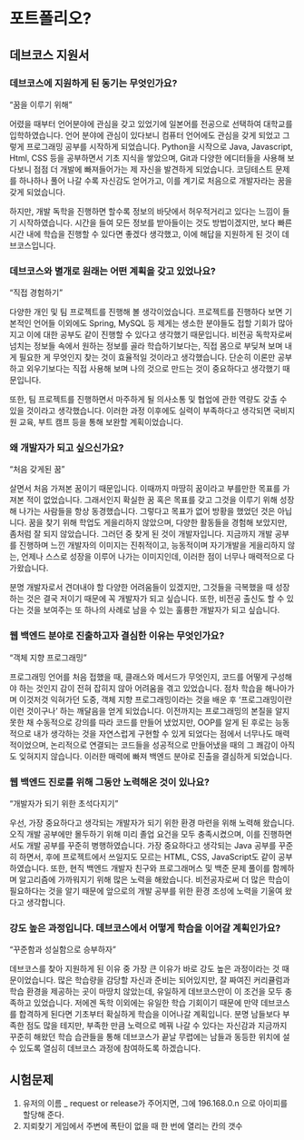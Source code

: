 # 포트폴리오?

## 데브코스 지원서

### 데브코스에 지원하게 된 동기는 무엇인가요?

“꿈을 이루기 위해”

어렸을 때부터 언어분야에 관심을 갖고 있었기에 일본어를 전공으로 선택하여 대학교를 입학하였습니다. 언어 분야에 관심이 있다보니 컴퓨터 언어에도 관심을 갖게 되었고 그렇게 프로그래밍 공부를 시작하게 되었습니다. Python을 시작으로 Java, Javascript, Html, CSS 등을 공부하면서 기초 지식을 쌓았으며, Git과 다양한 에디터들을 사용해 보다보니 점점 더 개발에 빠져들어가는 제 자신을 발견하게 되었습니다. 코딩테스트 문제를 하나하나 풀어 나갈 수록 자신감도 얻어가고, 이를 계기로 처음으로 개발자라는 꿈을 갖게 되었습니다.

하지만, 개발 독학을 진행하면 할수록 정보의 바닷에서 허우적거리고 있다는 느낌이 들기 시작하였습니다. 시간을 들여 모든 정보를 받아들이는 것도 방법이겠지만, 보다 빠른 시간 내에 학습을 진행할 수 있다면 좋겠다 생각했고, 이에 해답을 지원하게 된 것이 데브코스입니다.

### 데브코스와 별개로 원래는 어떤 계획을 갖고 있었나요?

“직접 경험하기”

다양한 개인 및 팀 프로젝트를 진행해 볼 생각이었습니다. 프로젝트를 진행하다 보면 기본적인 언어들 이외에도 Spring, MySQL 등 제게는 생소한 분야들도 접할 기회가 많아지고 이에 대한 공부도 같이 진행할 수 있다고 생각했기 때문입니다. 비전공 독학자로써 넘치는 정보들 속에서 원하는 정보를 골라 학습하기보다는, 직접 몸으로 부딪쳐 보며 내게 필요한 게 무엇인지 찾는 것이 효율적일 것이라고 생각했습니다. 단순히 이론만 공부하고 외우기보다는 직접 사용해 보며 나의 것으로 만드는 것이 중요하다고 생각했기 때문입니다.

또한, 팀 프로젝트를 진행하면서 마주하게 될 의사소통 및 협업에 관한 역량도 갖출 수 있을 것이라고 생각했습니다. 이러한 과정 이후에도 실력이 부족하다고 생각되면 국비지원 교육, 부트 캠프 등을 통해 보완할 계획이었습니다.

### 왜 개발자가 되고 싶으신가요?

“처음 갖게된 꿈”

살면서 처음 가져본 꿈이기 때문입니다. 이때까지 마땅히 꿈이라고 부를만한 목표를 가져본 적이 없었습니다. 그래서인지 확실한 꿈 혹은 목표를 갖고 그것을 이루기 위해 성장해 나가는 사람들을 항상 동경했습니다. 그렇다고 목표가 없어 방황을 했었던 것은 아닙니다. 꿈을 찾기 위해 학업도 게을리하지 않았으며, 다양한 활동들을 경험해 보았지만, 좀처럼 잘 되지 않았습니다. 그러던 중 찾게 된 것이 개발자입니다. 지금까지 개발 공부를 진행하며 느낀 개발자의 이미지는 진취적이고, 능동적이며 자기개발을 게을리하지 않는, 언제나 스스로 성장을 이루어 나가는 이미지인데, 이러한 점이 너무나 매력적으로 다가왔습니다.

분명 개발자로서 견뎌내야 할 다양한 어려움들이 있겠지만, 그것들을 극복했을 때 성장하는 것은 결국 저이기 때문에 꼭 개발자가 되고 싶습니다. 또한, 비전공 출신도 할 수 있다는 것을 보여주는 또 하나의 사례로 남을 수 있는 훌륭한 개발자가 되고 싶습니다.

### 웹 백엔드 분야로 진출하고자 결심한 이유는 무엇인가요?

“객체 지향 프로그래밍”

프로그래밍 언어를 처음 접했을 때, 클래스와 메서드가 무엇인지, 코드를 어떻게 구성해야 하는 것인지 감이 전혀 잡히지 않아 어려움을 겪고 있었습니다. 점차 학습을 해나아가며 이것저것 익혀가던 도중, 객체 지향 프로그래밍이라는 것을 배운 후 ‘프로그래밍이란 이런 것이구나’ 하는 깨달음을 얻게 되었습니다. 이전까지는 프로그래밍의 본질을 알지 못한 채 수동적으로 강의를 따라 코드를 만들어 냈었지만, OOP를 알게 된 후로는 능동적으로 내가 생각하는 것을 자연스럽게 구현할 수 있게 되었다는 점에서 너무나도 매력적이었으며, 논리적으로 연결되는 코드들을 성공적으로 만들어냈을 때의 그 쾌감이 아직도 잊혀지지 않습니다. 이러한 매력에 빠져 백엔드 분야로 진출을 결심하게 되었습니다.

### 웹 백엔드 진로를 위해 그동안 노력해온 것이 있나요?

“개발자가 되기 위한 초석다지기”

우선, 가장 중요하다고 생각되는 개발자가 되기 위한 환경 마련을 위해 노력해 왔습니다. 오직 개발 공부에만 몰두하기 위해 미리 졸업 요건을 모두 충족시켰으며, 이를 진행하면서도 개발 공부를 꾸준히 병행하였습니다. 가장 중요하다고 생각되는 Java 공부를 꾸준히 하면서, 후에 프로젝트에서 쓰일지도 모르는 HTML, CSS, JavaScript도 같이 공부하였습니다. 또한, 현직 백엔드 개발자 친구와 프로그래머스 및 백준 문제 풀이를 함께하며 알고리즘에 가까워지기 위해 많은 노력을 해왔습니다. 비전공자로써 더 많은 학습이 필요하다는 것을 알기 때문에 앞으로의 개발 공부를 위한 환경 조성에 노력을 기울여 왔다고 생각합니다.

### 강도 높은 과정입니다. 데브코스에서 어떻게 학습을 이어갈 계획인가요?

“꾸준함과 성실함으로 승부하자”

데브코스를 찾아 지원하게 된 이유 중 가장 큰 이유가 바로 강도 높은 과정이라는 것 때문이었습니다. 많은 학습량을 감당할 자신과 준비는 되어있지만, 잘 짜여진 커리큘럼과 학습 환경을 제공하는 곳이 마땅치 않았는데, 유일하게 데브코스만이 이 조건을 모두 충족하고 있었습니다. 저에겐 독학 이외에는 유일한 학습 기회이기 때문에 만약 데브코스를 합격하게 된다면 기초부터 확실하게 학습을 이어나갈 계획입니다. 분명 남들보다 부족한 점도 많을 테지만, 부족한 만큼 노력으로 메꿔 나갈 수 있다는 자신감과 지금까지 꾸준히 해왔던 학습 습관들을 통해 데브코스가 끝날 무렵에는 남들과 동등한 위치에 설 수 있도록 열심히 데브코스 과정에 참여하도록 하겠습니다.

## 시험문제

1. 유저의 이름 _ request or release가 주어지면, 그에 196.168.0.n 으로 아이피를 할당해 준다.
2. 지뢰찾기 게임에서 주변에 폭탄이 없을 때 한 번에 열리는 칸의 갯수